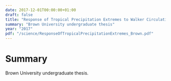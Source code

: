 ```yaml
---
date: 2017-12-01T00:00:00+01:00
draft: false
title: "Response of Tropical Precipitation Extremes to Walker Circulation Strength in Warming Climates"
summary: "Brown University undergraduate thesis"
year: "2017"
pdf: "/science/ResponseOfTropicalPrecipitationExtremes_Brown.pdf"
---
```

# Summary
Brown University undergraduate thesis.